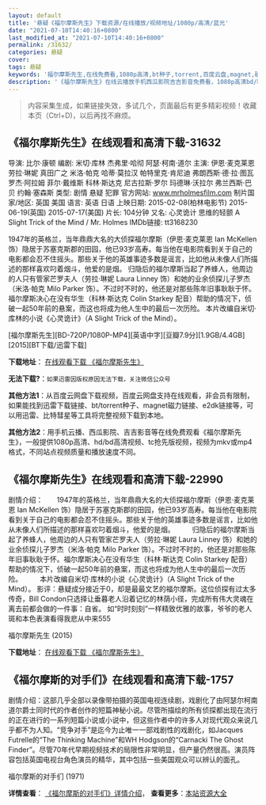 ```yaml
---
layout: default
title: '悬疑《福尔摩斯先生》下载资源/在线播放/视频地址/1080p/高清/蓝光'
date: "2021-07-10T14:40:16+0800"
last_modified_at: "2021-07-10T14:40:16+0800"
permalink: /31632/
categories: 悬疑
cover:
tags: 悬疑
keywords: '福尔摩斯先生,在线免费看,1080p高清,bt种子,torrent,百度云盘,magnet,磁力链,迅雷下载资源'
description: '《福尔摩斯先生》在线云播放手机西瓜影院吉吉影音免费看，1080p高清bd/hd未删减完整版和tc抢先枪版，mkv/mp4格式，附带bt/torrent种子、magnet/磁力链、百度云盘、网盘资源迅雷下载链接'
---
```


>内容采集生成，如果链接失效，多试几个，页面最后有更多精彩视频！收藏本页（Ctrl+D)，以后再找不麻烦。


## 《福尔摩斯先生》在线观看和高清下载-31632

导演: 比尔·康顿 编剧: 米切·库林 杰弗里·哈彻 阿瑟·柯南·道尔 主演: 伊恩·麦克莱恩 劳拉·琳妮 真田广之 米洛·帕克 哈蒂·莫拉汉 帕特里克·肯尼迪 弗朗西斯·德·拉·图瓦 罗杰·阿拉姆 菲尔·戴维斯 科林·斯达克 尼古拉斯·罗尔 玛德琳·沃拉尔 弗兰西斯·巴贝 约翰·塞森斯 类型: 剧情 悬疑 犯罪 官方网站: www.mrholmesfilm.com 制片国家/地区: 英国 美国 语言: 英语 日语 上映日期: 2015-02-08(柏林电影节) 2015-06-19(英国) 2015-07-17(美国) 片长: 104分钟 又名: 心灵诡计 思维的轻颤 A Slight Trick of the Mind / Mr. Holmes IMDb链接: tt3168230

1947年的英格兰，当年鼎鼎大名的大侦探福尔摩斯（伊恩·麦克莱恩 Ian McKellen 饰）隐居于苏塞克斯郡的田园，他已93岁高寿。每当他在电影院看到关于自己的电影都会忍不住摇头。那些关于他的英雄事迹多数是谣言，比如他从未像人们所描述的那样喜欢叼着烟斗，他爱的是烟。 归隐后的福尔摩斯当起了养蜂人，他周边的人只有管家芒罗夫人（劳拉·琳妮 Laura Linney 饰）和她的业余侦探儿子罗杰（米洛·帕克 Milo Parker 饰）。不过时不时的，他还是对那些陈年旧事耿耿于怀。福尔摩斯决心在没有华生（科林·斯达克 Colin Starkey 配音）帮助的情况下，侦破一起50年前的悬案，而这也将成为他人生中的最后一次历险。 本片改编自米切·库林的小说《心灵诡计》（A Slight Trick of the Mind）。


[福尔摩斯先生][BD-720P/1080P-MP4][英语中字][豆瓣7.9分][1.9GB/4.4GB][2015][BT下载/迅雷下载]

**下载地址**： [在线观看下载 《福尔摩斯先生》](https://www.btdx8.com/torrent/mr_holmes_2015.html) 


**无法下载?**：`如果迅雷因版权原因无法下载，关注微信公众号 `

**其他方法1**：从百度云网盘下载视频，百度云网盘支持在线观看，非会员有限制，如果能找到迅雷下载链接、bt/torrent种子、magnet磁力链接、e2dk链接等，可以用迅雷、比特彗星等工具将完整视频下载到本地。

**其他方法2**：用手机云播、西瓜影院、吉吉影音等在线免费观看《福尔摩斯先生》，一般提供1080p高清、hd/bd高清视频、tc抢先版视频，视频为mkv或mp4格式，不同站点视频质量和播放速度不同。


## 《福尔摩斯先生》在线观看和高清下载-22990

剧情介绍：　　1947年的英格兰，当年鼎鼎大名的大侦探福尔摩斯（伊恩·麦克莱恩 Ian McKellen 饰）隐居于苏塞克斯郡的田园，他已93岁高寿。每当他在电影院看到关于自己的电影都会忍不住摇头。那些关于他的英雄事迹多数是谣言，比如他从未像人们所描述的那样喜欢叼着烟斗，他爱的是烟。  　　归隐后的福尔摩斯当起了养蜂人，他周边的人只有管家芒罗夫人（劳拉·琳妮 Laura Linney 饰）和她的业余侦探儿子罗杰（米洛·帕克 Milo Parker 饰）。不过时不时的，他还是对那些陈年旧事耿耿于怀。福尔摩斯决心在没有华生（科林·斯达克 Colin Starkey 配音）帮助的情况下，侦破一起50年前的悬案，而这也将成为他人生中的最后一次历险。  　　本片改编自米切·库林的小说《心灵诡计》（A Slight Trick of the Mind）。 影评：悬疑成分接近于0，却是最最文艺的福尔摩斯。这位侦探有过太多传奇，Bill Condon只选择让垂暮老人沿着记忆的林荫小径，完成所有伟大灵魂在离去前都会做的一件事：自省。 如“时时刻刻”一样精致优雅的故事，爷爷的老人斑和本色表演看得我悲从中来555


福尔摩斯先生 (2015)

**下载地址**： [在线观看下载 《福尔摩斯先生》](https://www.btbtdy.me/btdy/dy130.html) 


## 《福尔摩斯的对手们》在线观看和高清下载-1757

剧情介绍：这部几乎全部以录像带拍摄的英国电视连续剧，戏剧化了由阿瑟尔柯南道尔爵士同时代的作者创作的短篇神秘小说。尽管所描绘的所有侦探都出现在流行的正在进行的一系列短篇小说或小说中，但这些作者中的许多人对现代观众来说几乎都不为人知。“竞争对手”是迄今为止唯一一部戏剧性的戏剧化，如Jacques Futrelle的“The Thinking Machine”和WH Hodgson的“Carnacki The Ghost Finder”。尽管70年代早期视频技术的局限性非常明显，但产量仍然很高。演员阵容包括英国电视台角色演员的精华，其中包括一些美国观众可以辨认的面孔。


福尔摩斯的对手们 (1971)

**详情查看**： [《福尔摩斯的对手们》详情介绍](/movie/1757/)， **查看更多**：[本站资源大全](/movie/t/all/)

